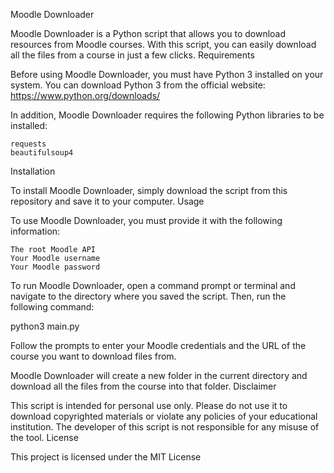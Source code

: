 Moodle Downloader

Moodle Downloader is a Python script that allows you to download resources from Moodle courses. With this script, you can easily download all the files from a course in just a few clicks.
Requirements

Before using Moodle Downloader, you must have Python 3 installed on your system. You can download Python 3 from the official website: https://www.python.org/downloads/

In addition, Moodle Downloader requires the following Python libraries to be installed:

    requests
    beautifulsoup4

Installation

To install Moodle Downloader, simply download the script from this repository and save it to your computer.
Usage

To use Moodle Downloader, you must provide it with the following information:

    The root Moodle API
    Your Moodle username
    Your Moodle password

To run Moodle Downloader, open a command prompt or terminal and navigate to the directory where you saved the script. Then, run the following command:

python3 main.py

Follow the prompts to enter your Moodle credentials and the URL of the course you want to download files from.

Moodle Downloader will create a new folder in the current directory and download all the files from the course into that folder.
Disclaimer

This script is intended for personal use only. Please do not use it to download copyrighted materials or violate any policies of your educational institution. The developer of this script is not responsible for any misuse of the tool.
License

This project is licensed under the MIT License
